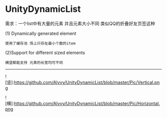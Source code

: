 # UnityDynamicList

需求：一个list中有大量的元素 并且元素大小不同 类似QQ的折叠好友页签这种

(1) Dynamically generated element 

    使用了缓存池 场上只存在最小个数的item
    
(2)Support for different sized elements
    
    横竖都能支持 元素的长宽均可不同

---
![竖]:https://github.com/Alvvy/UnityDynamicList/blob/master/Pic/Vertical.png


![横]:https://github.com/Alvvy/UnityDynamicList/blob/master/Pic/Horizontal.png
